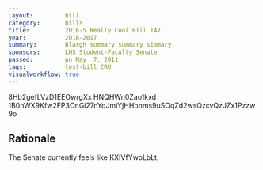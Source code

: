 ```yaml
---
layout:         bill
category:       bills
title:          2016-5 Really Cool Bill 147
year:           2016-2017
summary:        Blargh summary summary simmary.
sponsors:       LHS Student-Faculty Senate
passed:         pn May  7, 2011
tags:           test-bill CRU
visualworkflow: true
---
```



8Hb2gefLVzD1EEOwrgXx HNQHWn0Zao1kxd 1B0nWX9Kfw2FP3OnGi27nYqJmiYjHHbnms9uSOqZd2wsQzcvQzJZx1Pzzw9o 




Rationale
---------
The Senate currently feels like KXIVfYwoLbLt.
